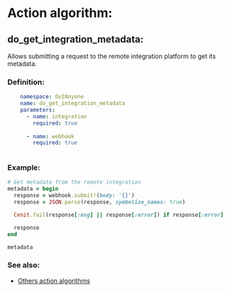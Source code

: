 # Action algorithm:

## do_get_integration_metadata:

Allows submitting a request to the remote integration platform to get its metadata.
    
### Definition:
```YAML
    namespace: Ov2Anyone
    name: do_get_integration_metadata
    parameters:
      - name: integration
        required: true
        
      - name: webhook
        required: true
        
```

### Example:
```RUBY
# Get metadata from the remote integration
metadata = begin
  response = webhook.submit!(body: '{}')
  response = JSON.parse(response, symbolize_names: true)

  Cenit.fail(response[:msg] || response[:error]) if response[:error]

  response
end

metadata
```

### See also:
* [Others action algorithms](overview?id=do_get_integration_metadata)